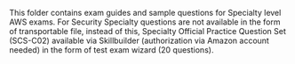 This folder contains exam guides and sample questions for Specialty level AWS exams.
For Security Specialty questions are not available in the form of transportable file, instead of this, Specialty Official Practice Question Set (SCS-С02) available via Skillbuilder (authorization via Amazon account needed) in the form of test exam wizard (20 questions).
